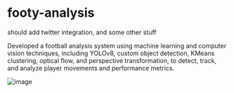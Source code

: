 # footy-analysis
should add twitter integration, and some other stuff

Developed a football analysis system using machine learning and computer vision techniques, including YOLOv8, custom object detection, KMeans clustering, optical flow, and perspective transformation, to detect, track, and analyze player movements and performance metrics.

![image](https://github.com/raunakr11/footy-analysis/assets/78155138/f4ac3b2a-3360-4f75-a8b6-9fdd8ce04f4b)

